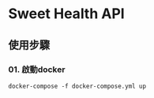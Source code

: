 # Sweet Health API

## 使用步驟
### 01. 啟動docker
```dockerfile=
docker-compose -f docker-compose.yml up
```